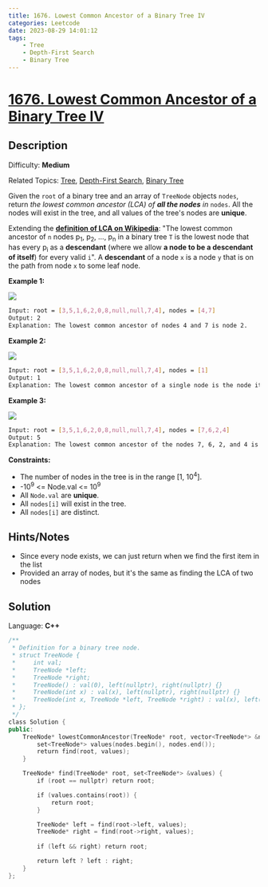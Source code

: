 ```yaml
---
title: 1676. Lowest Common Ancestor of a Binary Tree IV
categories: Leetcode
date: 2023-08-29 14:01:12
tags:
    - Tree
    - Depth-First Search
    - Binary Tree
---
```


# [1676\. Lowest Common Ancestor of a Binary Tree IV](https://leetcode.com/problems/lowest-common-ancestor-of-a-binary-tree-iv/)

## Description

Difficulty: **Medium**

Related Topics: [Tree](https://leetcode.com/tag/https://leetcode.com/tag/tree//), [Depth-First Search](https://leetcode.com/tag/https://leetcode.com/tag/depth-first-search//), [Binary Tree](https://leetcode.com/tag/https://leetcode.com/tag/binary-tree//)

Given the `root` of a binary tree and an array of `TreeNode` objects `nodes`, return _the lowest common ancestor (LCA) of **all the nodes** in_ `nodes`. All the nodes will exist in the tree, and all values of the tree's nodes are **unique**.

Extending the **[definition of LCA on Wikipedia](https://en.wikipedia.org/wiki/Lowest_common_ancestor)**: "The lowest common ancestor of `n` nodes p<sub>1</sub>, p<sub>2</sub>, ..., p<sub>n</sub> in a binary tree `T` is the lowest node that has every p<sub>i</sub> as a **descendant** (where we allow **a node to be a descendant of itself**) for every valid `i`". A **descendant** of a node `x` is a node `y` that is on the path from node `x` to some leaf node.

**Example 1:**

![](https://assets.leetcode.com/uploads/2018/12/14/binarytree.png)

```bash
Input: root = [3,5,1,6,2,0,8,null,null,7,4], nodes = [4,7]
Output: 2
Explanation: The lowest common ancestor of nodes 4 and 7 is node 2.
```

**Example 2:**

![](https://assets.leetcode.com/uploads/2018/12/14/binarytree.png)

```bash
Input: root = [3,5,1,6,2,0,8,null,null,7,4], nodes = [1]
Output: 1
Explanation: The lowest common ancestor of a single node is the node itself.

```

**Example 3:**

![](https://assets.leetcode.com/uploads/2018/12/14/binarytree.png)

```bash
Input: root = [3,5,1,6,2,0,8,null,null,7,4], nodes = [7,6,2,4]
Output: 5
Explanation: The lowest common ancestor of the nodes 7, 6, 2, and 4 is node 5.
```

**Constraints:**

* The number of nodes in the tree is in the range [1, 10<sup>4</sup>].
* -10<sup>9</sup> <= Node.val <= 10<sup>9</sup>
* All `Node.val` are **unique**.
* All `nodes[i]` will exist in the tree.
* All `nodes[i]` are distinct.

## Hints/Notes

* Since every node exists, we can just return when we find the first item in the list
* Provided an array of nodes, but it's the same as finding the LCA of two nodes

## Solution

Language: **C++**

```C++
/**
 * Definition for a binary tree node.
 * struct TreeNode {
 *     int val;
 *     TreeNode *left;
 *     TreeNode *right;
 *     TreeNode() : val(0), left(nullptr), right(nullptr) {}
 *     TreeNode(int x) : val(x), left(nullptr), right(nullptr) {}
 *     TreeNode(int x, TreeNode *left, TreeNode *right) : val(x), left(left), right(right) {}
 * };
 */
class Solution {
public:
    TreeNode* lowestCommonAncestor(TreeNode* root, vector<TreeNode*> &nodes) {
        set<TreeNode*> values(nodes.begin(), nodes.end());
        return find(root, values);
    }

    TreeNode* find(TreeNode* root, set<TreeNode*> &values) {
        if (root == nullptr) return root;

        if (values.contains(root)) {
            return root;
        }

        TreeNode* left = find(root->left, values);
        TreeNode* right = find(root->right, values);
        
        if (left && right) return root;

        return left ? left : right;
    }
};
```
